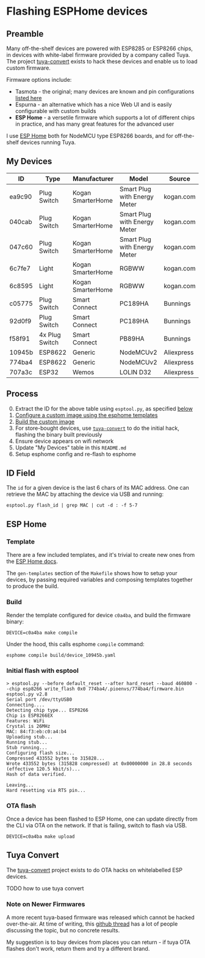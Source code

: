 Flashing ESPHome devices
==========

## Preamble

Many off-the-shelf devices are powered with ESP8285 or ESP8266 chips, in devices with white-label
firmware provided by a company called Tuya. The project [tuya-convert](https://github.com/ct-Open-Source/tuya-convert)
exists to hack these devices and enable us to load custom firmware.

Firmware options include:

 * Tasmota - the original; many devices are known and pin configurations [listed here](https://templates.blakadder.com/)
 * Espurna - an alternative which has a nice Web UI and is easily configurable with custom builds
 * **ESP Home** - a versetile firmware which supports a lot of different chips in practice, and has many
   great features for the advanced user

I use [ESP Home](https://esphome.io/) both for NodeMCU type ESP8266 boards, and for off-the-shelf
devices running Tuya.


## My Devices

|ID|Type|Manufacturer|Model|Source|
|--|----|------------|-----|------|
|ea9c90|Plug Switch|Kogan SmarterHome|Smart Plug with Energy Meter|kogan.com|
|040cab|Plug Switch|Kogan SmarterHome|Smart Plug with Energy Meter|kogan.com|
|047c60|Plug Switch|Kogan SmarterHome|Smart Plug with Energy Meter|kogan.com|
|6c7fe7|Light|Kogan SmarterHome|RGBWW|kogan.com|
|6c8595|Light|Kogan SmarterHome|RGBWW|kogan.com|
|c05775|Plug Switch|Smart Connect|PC189HA|Bunnings|
|92d0f9|Plug Switch|Smart Connect|PC189HA|Bunnings|
|f58f91|4x Plug Switch|Smart Connect|PB89HA|Bunnings|
|10945b|ESP8622|Generic|NodeMCUv2|Aliexpress|
|774ba4|ESP8622|Generic|NodeMCUv2|Aliexpress|
|707a3c|ESP32|Wemos|LOLIN D32|Aliexpress|


## Process

 0. Extract the ID for the above table using `esptool.py`, as specified [below](#id-field)
 1. [Configure a custom image using the esphome templates](#template)
 2. [Build the custom image](#build)
 3. For store-bought devices, use [`tuya-convert`](#tuya-convert) to do the initial hack, flashing the binary built previously
 4. Ensure device appears on wifi network
 5. Update "My Devices" table in this `README.md`
 6. Setup esphome config and re-flash to esphome


## ID Field

The `id` for a given device is the last 6 chars of its MAC address. One can retrieve the MAC by
attaching the device via USB and running:

```
esptool.py flash_id | grep MAC | cut -d : -f 5-7
```

## ESP Home

### Template

There are a few included templates, and it's trivial to create new ones from the [ESP Home docs](https://esphome.io/index.html).

The `gen-templates` section of the `Makefile` shows how to setup your devices, by passing required
variables and composing templates together to produce the build.


### Build

Render the template configured for device `c0a4ba`, and build the firmware binary:

    DEVICE=c0a4ba make compile

Under the hood, this calls esphome `compile` command:

    esphome compile build/device_10945b.yaml


### Initial flash with esptool


```
> esptool.py --before default_reset --after hard_reset --baud 460800 --chip esp8266 write_flash 0x0 774ba4/.pioenvs/774ba4/firmware.bin
esptool.py v2.8
Serial port /dev/ttyUSB0
Connecting....
Detecting chip type... ESP8266
Chip is ESP8266EX
Features: WiFi
Crystal is 26MHz
MAC: 84:f3:eb:c0:a4:b4
Uploading stub...
Running stub...
Stub running...
Configuring flash size...
Compressed 433552 bytes to 315828...
Wrote 433552 bytes (315828 compressed) at 0x00000000 in 28.8 seconds (effective 120.5 kbit/s)...
Hash of data verified.

Leaving...
Hard resetting via RTS pin...
```

### OTA flash

Once a device has been flashed to ESP Home, one can update directly from the CLI via OTA on the
network. If that is failing, switch to flash via USB.

    DEVICE=c0a4ba make upload


## Tuya Convert

The [tuya-convert](https://github.com/ct-Open-Source/tuya-convert) project exists to do OTA hacks
on whitelabelled ESP devices.


TODO how to use tuya convert


### Note on Newer Firmwares

A more recent tuya-based firmware was released which cannot be hacked over-the-air. At time of
writing, this [github thread](https://github.com/ct-Open-Source/tuya-convert/issues/483) has a lot
of people discussing the topic, but no concrete results.

My suggestion is to buy devices from places you can return - if tuya OTA flashes don't work, return
them and try a different brand.
